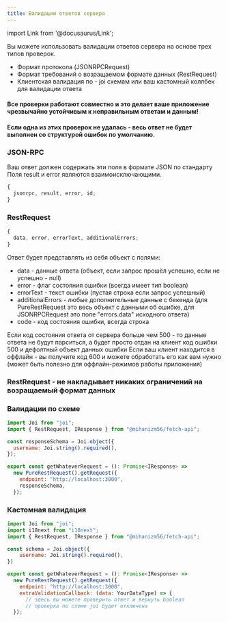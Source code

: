 ```yaml
---
title: Валидации ответов сервера
---
```


import Link from '@docusaurus/Link';

Вы можете использовать валидации ответов сервера на основе трех типов проверок.

- Формат протокола (JSONRPCRequest)
- Формат требований о возращаемом формате данных (RestRequest)
- Клиентская валидация по - <Link to='https://joi.dev/api/'>joi</Link> схемам или ваш кастомный коллбек для валидации ответа

#### Все проверки работают совместно и это делает ваше приложение чрезвычайно устойчивым к неправильным ответам и данным!

#### Если одна из этих проверок не удалась - весь ответ не будет выполнен со структурой ошибок по умолчанию.

### JSON-RPC

Ваш ответ должен содержать эти поля в формате JSON <Link to='https://www.jsonrpc.org/specification'>по стандарту</Link>
Поля result и error являются взаимоисключающими.

```javascript
{
  jsonrpc, result, error, id;
}
```

### RestRequest

```javascript
{
  data, error, errorText, additionalErrors;
}
```

Ответ будет представлять из себя объект с полями:

- data - данные ответа (объект, если запрос прошёл успешно, если не успешно - null)
- error - флаг состояния ошибки (всегда имеет тип boolean)
- errorText - текст ошибки (пустая строка если запрос успешный)
- additionalErrors - любые дополнительные данные с бекенда (для PureRestRequest это весь объект с данными об ошибке, для JSONRPCRequest это поле "errors.data" исходного ответа)
- code - код состояния ошибки, всегда строка

Если код состояния ответа от сервера больше чем 500 - то данные ответа не будут парситься, а будет просто отдан на клиент код ошибки 500 и дефолтный объект данных ошибки
Если ваш клиент находится в оффлайн - вы получите код 600 и можете обработать его как вам нужно (может быть полезно для оффлайн-режимов работы приложения)

### RestRequest - не накладывает никаких ограничений на возращаемый формат данных

### Валидации по схеме

```javascript
import Joi from "joi";
import { RestRequest, IResponse } from "@mihanizm56/fetch-api";

const responseSchema = Joi.object({
  username: Joi.string().required(),
});

export const getWhateverRequest = (): Promise<IResponse> =>
  new PureRestRequest().getRequest({
    endpoint: "http://localhost:3000",
    responseSchema,
  });
```

### Кастомная валидация

```javascript
import Joi from "joi";
import i18next from "i18next";
import { RestRequest, IResponse } from "@mihanizm56/fetch-api";

const schema = Joi.object({
    username: Joi.string().required(),
})

export const getWhateverRequest = (): Promise<IResponse> =>
  new PureRestRequest().getRequest({
    endpoint: "http://localhost:3000",
    extraValidationCallback: (data: YourDataType) => {
      // здесь вы можете проверить ответ и вернуть boolean
      // проверка по схеме joi будет отключена
  });
```
